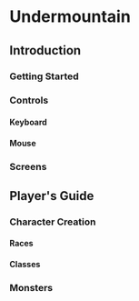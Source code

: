 # Undermountain

## Introduction

### Getting Started

### Controls

#### Keyboard

#### Mouse

### Screens

## Player's Guide

### Character Creation

#### Races

#### Classes

### Monsters
